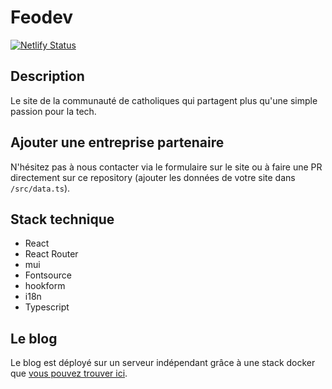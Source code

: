 # Feodev

[![Netlify Status](https://api.netlify.com/api/v1/badges/a03f75b6-abe7-4794-a599-c27f3c730f5e/deploy-status)](https://app.netlify.com/sites/optimistic-carson-fe6318/deploys)

## Description

Le site de la communauté de catholiques qui partagent plus qu'une simple passion pour la tech.

## Ajouter une entreprise partenaire

N'hésitez pas à nous contacter via le formulaire sur le site ou à faire une PR directement sur ce repository
(ajouter les données de votre site dans `/src/data.ts`).

## Stack technique

- React
- React Router
- mui
- Fontsource
- hookform
- i18n
- Typescript

## Le blog

Le blog est déployé sur un serveur indépendant grâce à une stack docker que [vous pouvez trouver ici](/blog/README.md).
